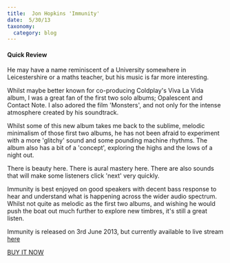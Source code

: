 ```yaml
---
title:  Jon Hopkins 'Immunity'
date:  5/30/13
taxonomy:
  category: blog
---
```


#### Quick Review
  
He may have a name reminiscent of a University somewhere in Leicestershire or a maths teacher, but his music is far more interesting.   

Whilst maybe better known for co-producing Coldplay's Viva La Vida album, I was a great fan of the first two solo albums; Opalescent and Contact Note. I also adored the film 'Monsters', and not only for the intense atmosphere created by his soundtrack.

Whilst some of this new album takes me back to the sublime, melodic minimalism of those first two albums, he has not been afraid to experiment with a more 'glitchy' sound and some pounding machine rhythms.  The album also has a bit of a 'concept', exploring the highs and the lows of a night out.

There is beauty here. There is aural mastery here. There are also sounds that will make some listeners click 'next' very quickly.  

Immunity is best enjoyed on good speakers with decent bass response to hear and understand what is happening across the wider audio spectrum.  Whilst not quite as melodic as the first two albums, and wishing he would push the boat out much further to explore new timbres, it's still a great listen.

Immunity is released on 3rd June 2013, but currently available to live stream <a href="http://www.npr.org/2013/05/26/186457281/first-listen-jon-hopkins-immunity">here</a>


<a href="http://www.amazon.co.uk/Immunity-Jon-Hopkins/dp/B00CCCF4NW/ref=sr_1_1?s=music&ie=UTF8&qid=1369903979&sr=1-1&keywords=immunity">BUY IT NOW</a>